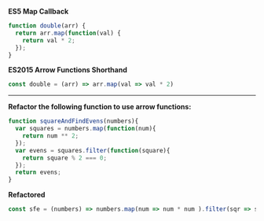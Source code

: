 
**ES5 Map Callback**
```js
function double(arr) {
  return arr.map(function(val) {
    return val * 2;
  });
}
```

**ES2015 Arrow Functions Shorthand**

```js
const double = (arr) => arr.map(val => val * 2)
```

---

**Refactor the following function to use arrow functions:**
```js
function squareAndFindEvens(numbers){
  var squares = numbers.map(function(num){
    return num ** 2;
  });
  var evens = squares.filter(function(square){
    return square % 2 === 0;
  });
  return evens;
}
```

**Refactored**

```js
const sfe = (numbers) => numbers.map(num => num * num ).filter(sqr => sqr % 2 === 0)
```



